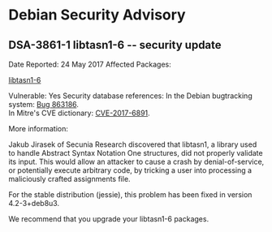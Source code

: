 
Debian Security Advisory
========================


DSA-3861-1 libtasn1-6 -- security update
----------------------------------------



Date Reported:
24 May 2017
Affected Packages:

[libtasn1-6](https://packages.debian.org/src:libtasn1-6)

Vulnerable:
Yes
Security database references:
In the Debian bugtracking system: [Bug 863186](https://bugs.debian.org/cgi-bin/bugreport.cgi?bug=863186).  
In Mitre's CVE dictionary: [CVE-2017-6891](https://security-tracker.debian.org/tracker/CVE-2017-6891).  

More information:

Jakub Jirasek of Secunia Research discovered that libtasn1, a library
used to handle Abstract Syntax Notation One structures, did not
properly validate its input. This would allow an attacker to cause a
crash by denial-of-service, or potentially execute arbitrary code, by
tricking a user into processing a maliciously crafted assignments
file.


For the stable distribution (jessie), this problem has been fixed in
version 4.2-3+deb8u3.


We recommend that you upgrade your libtasn1-6 packages.





